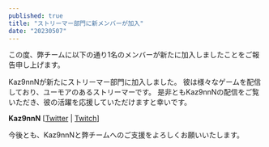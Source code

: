 ```yaml
---
published: true
title: "ストリーマー部門に新メンバーが加入"
date: "20230507"
---
```


この度、弊チームに以下の通り1名のメンバーが新たに加入しましたことをご報告申し上げます。

Kaz9nnNが新たにストリーマー部門に加入しました。
彼は様々なゲームを配信しており、ユーモアのあるストリーマーです。
是非ともKaz9nnNの配信をご覧いただき、彼の活躍を応援していただけますと幸いです。

**Kaz9nnN** [[Twitter](https://twitter.com/Kaz9nnN) | [Twitch](https://twitch.tv/kaz9nnn1)]

今後とも、Kaz9nnNと弊チームへのご支援をよろしくお願いいたします。
